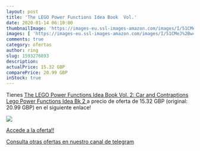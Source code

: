 ```yaml
---
layout: post
title: 'The LEGO Power Functions Idea Book  Vol.'
date: 2020-01-14 06:10:00
thumbnailImage: 'https://images-eu.ssl-images-amazon.com/images/I/51CMeJ%2Bw42L._SL200_.jpg'
images: [ 'https://images-eu.ssl-images-amazon.com/images/I/51CMeJ%2Bw42L._SL200_.jpg' ]
comments: true
category: ofertas
author: ring
slug: 1593276893
description:
actualPrice: 15.32 GBP
comparePrice: 20.99 GBP
inStock: true
---
```


Tienes [The LEGO Power Functions Idea Book  Vol. 2: Car and Contraptions  Lego Power Functions Idea Bk 2 ](https://www.amazon.com/dp/1593276893/?tag=redken08-20) a precio de oferta de 15.32 GBP (original: 20.99 GBP) en el siguiente enlace!

[![](https://images-eu.ssl-images-amazon.com/images/I/51CMeJ%2Bw42L._SL200_.jpg)](https://www.amazon.com/dp/1593276893/?tag=redken08-20)

[Accede a la oferta!!](https://www.amazon.com/dp/1593276893/?tag=redken08-20)

[Consulta otras ofertas en nuestro canal de telegram](https://t.me/s/ofertas25)

